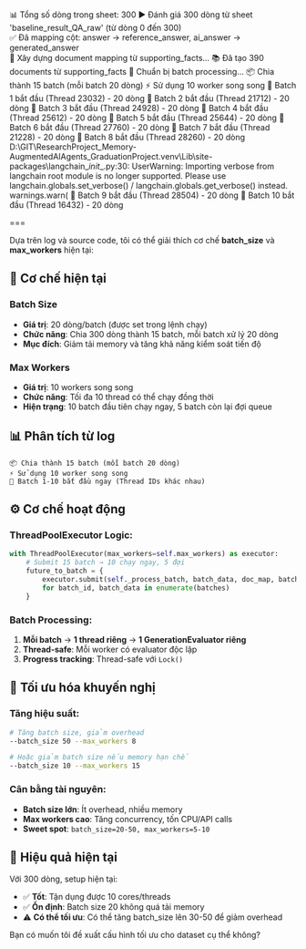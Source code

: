 📊 Tổng số dòng trong sheet: 300
▶️ Đánh giá 300 dòng từ sheet 'baseline_result_QA_raw' (từ dòng 0 đến 300)      
✅ Đã mapping cột: answer -> reference_answer, ai_answer -> generated_answer    
🔄 Xây dựng document mapping từ supporting_facts...
📚 Đã tạo 390 documents từ supporting_facts
🚀 Chuẩn bị batch processing...
📦 Chia thành 15 batch (mỗi batch 20 dòng)
⚡ Sử dụng 10 worker song song
🔄 Batch 1 bắt đầu (Thread 23032) - 20 dòng
🔄 Batch 2 bắt đầu (Thread 21712) - 20 dòng
🔄 Batch 3 bắt đầu (Thread 24928) - 20 dòng
🔄 Batch 4 bắt đầu (Thread 25612) - 20 dòng
🔄 Batch 5 bắt đầu (Thread 25644) - 20 dòng
🔄 Batch 6 bắt đầu (Thread 27760) - 20 dòng
🔄 Batch 7 bắt đầu (Thread 21228) - 20 dòng
🔄 Batch 8 bắt đầu (Thread 28260) - 20 dòng
D:\GIT\ResearchProject_Memory-AugmentedAIAgents_GraduationProject\.venv\Lib\site-packages\langchain\__init__.py:30: UserWarning: Importing verbose from langchain root module is no longer supported. Please use langchain.globals.set_verbose() / langchain.globals.get_verbose() instead.
  warnings.warn(
🔄 Batch 9 bắt đầu (Thread 28504) - 20 dòng
🔄 Batch 10 bắt đầu (Thread 16432) - 20 dòng


===

Dựa trên log và source code, tôi có thể giải thích cơ chế **batch_size** và **max_workers** hiện tại:

## 🔧 Cơ chế hiện tại

### **Batch Size** 
- **Giá trị**: 20 dòng/batch (được set trong lệnh chạy)
- **Chức năng**: Chia 300 dòng thành 15 batch, mỗi batch xử lý 20 dòng
- **Mục đích**: Giảm tải memory và tăng khả năng kiểm soát tiến độ

### **Max Workers**
- **Giá trị**: 10 workers song song 
- **Chức năng**: Tối đa 10 thread có thể chạy đồng thời
- **Hiện trạng**: 10 batch đầu tiên chạy ngay, 5 batch còn lại đợi queue

## 📊 Phân tích từ log

```
📦 Chia thành 15 batch (mỗi batch 20 dòng)
⚡ Sử dụng 10 worker song song
🔄 Batch 1-10 bắt đầu ngay (Thread IDs khác nhau)
```

## ⚙️ Cơ chế hoạt động

### **ThreadPoolExecutor Logic**:
```python
with ThreadPoolExecutor(max_workers=self.max_workers) as executor:
    # Submit 15 batch → 10 chạy ngay, 5 đợi
    future_to_batch = {
        executor.submit(self._process_batch, batch_data, doc_map, batch_id, progress_tracker): batch_id 
        for batch_id, batch_data in enumerate(batches)
    }
```

### **Batch Processing**:
1. **Mỗi batch** → **1 thread riêng** → **1 GenerationEvaluator riêng**
2. **Thread-safe**: Mỗi worker có evaluator độc lập
3. **Progress tracking**: Thread-safe với `Lock()`

## 🎯 Tối ưu hóa khuyến nghị

### **Tăng hiệu suất**:
```bash
# Tăng batch size, giảm overhead
--batch_size 50 --max_workers 8

# Hoặc giảm batch size nếu memory hạn chế  
--batch_size 10 --max_workers 15
```

### **Cân bằng tài nguyên**:
- **Batch size lớn**: Ít overhead, nhiều memory
- **Max workers cao**: Tăng concurrency, tốn CPU/API calls
- **Sweet spot**: `batch_size=20-50, max_workers=5-10`

## 🚀 Hiệu quả hiện tại

Với 300 dòng, setup hiện tại:
- ✅ **Tốt**: Tận dụng được 10 cores/threads
- ✅ **Ổn định**: Batch size 20 không quá tải memory
- ⚠️ **Có thể tối ưu**: Có thể tăng batch_size lên 30-50 để giảm overhead

Bạn có muốn tôi đề xuất cấu hình tối ưu cho dataset cụ thể không?